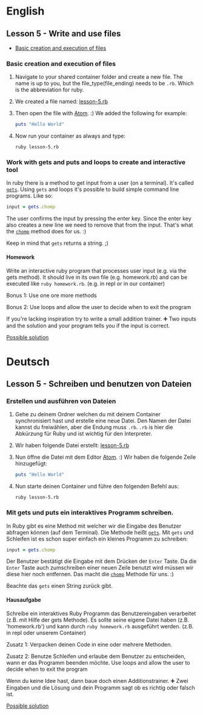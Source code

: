 # English

## Lesson 5 - Write and use files

- [Basic creation and execution of files](#basic-creation-and-execution-of-files)

### Basic creation and execution of files

1. Navigate to your shared container folder and create a new file. The name is up to you, but the file_type(file_ending) needs to be `.rb`.
   Which is the abbreviation for ruby.

2. We created a file named: [lesson-5.rb](/lessons/examples/lesson-5.rb)

3. Then open the file with [Atom](https://atom.io). :)
   We added the following for example:
   ```ruby
   puts "Hello World"
   ```

4. Now run your container as always and type:
   ```shell
   ruby lesson-5.rb
   ```
   
### Work with gets and puts and loops to create and interactive tool

In ruby there is a method to get input from a user (on a terminal). It's called [`gets`](https://rubyapi.org/2.7/o/kernel#method-i-gets).
Using `gets` and loops it's possible to build simple command line programs. Like so:

```ruby
input = gets.chomp
```

The user confirms the input by pressing the enter key. Since the enter key also creates a new line we need to remove that from the input. That's what the [`chomp`](https://rubyapi.org/2.7/o/string#method-i-chomp) method does for us. :)

Keep in mind that `gets` returns a string. ;)

#### Homework

Write an interactive ruby program that processes user input (e.g. via the gets method). It should live in its own file (e.g. homework.rb) and can be executed like `ruby homework.rb`. (e.g. in repl or in our container)

Bonus 1:
Use one ore more methods

Bonus 2:
Use loops and allow the user to decide when to exit the program

If you're lacking inspiration try to write a small addition trainer. ➕
Two inputs and the solution and your program tells you if the input is correct.

[Possible solution](/lessons/examples/lesson-5-calc.rb)

# Deutsch

## Lesson 5 - Schreiben und benutzen von Dateien

### Erstellen und ausführen von Dateien

1. Gehe zu deinem Ordner welchen du mit deinem Container synchronisiert hast und erstelle eine neue Datei. Den Namen der Datei kannst du freiwählen, aber die Endung muss `.rb`. `.rb` is hier die Abkürzung für Ruby und ist wichtig für den Interpreter.

2. Wir haben folgende Datei erstellt: [lesson-5.rb](/lessons/examples/lesson-5.rb)

3. Nun öffne die Datei mit dem Editor [Atom](https://atom.io). :)
   Wir haben die folgende Zeile hinzugefügt:
   ```ruby
   puts "Hello World"
   ```

4. Nun starte deinen Container und führe den folgenden Befehl aus:
   ```shell
   ruby lesson-5.rb
   ```
   
### Mit gets und puts ein interaktives Programm schreiben.

In Ruby gibt es eine Method mit welcher wir die Eingabe des Benutzer abfragen können (auf dem Terminal). Die Methode heißt [`gets`](https://rubyapi.org/2.7/o/kernel#method-i-gets).
Mit `gets` und Schleifen ist es schon super einfach ein kleines Programm zu schreiben: 

```ruby
input = gets.chomp
```

Der Benutzer bestätigt die Eingabe mit dem Drücken der `Enter` Taste. Da die `Enter` Taste auch zumschreiben einer neuen Zeile benutzt wird müssen wir diese hier noch entfernen. Das macht die [`chomp`](https://rubyapi.org/2.7/o/string#method-i-chomp) Methode für uns. :)

Beachte das `gets` einen String zurück gibt.

#### Hausaufgabe

Schreibe ein interaktives Ruby Programm das Benutzereingaben verarbeitet (z.B. mit Hilfe der gets Methode). Es sollte seine eigene Datei haben (z.B. 'homework.rb') und kann durch `ruby homework.rb` ausgeführt werden. (z.B. in repl oder unserem Container)

Zusatz 1:
Verpacken deinen Code in eine oder mehrere Methoden.

Zusatz 2:
Benutze Schleifen und erlaube dem Benutzer zu entscheiden, wann er das Programm beenden möchte.
Use loops and allow the user to decide when to exit the program

Wenn du keine Idee hast, dann baue doch einen Additionstrainer. ➕
Zwei Eingaben und die Lösung und dein Programm sagt ob es richtig oder falsch ist.
  
[Possible solution](/lessons/examples/lesson-5-calc.rb)
